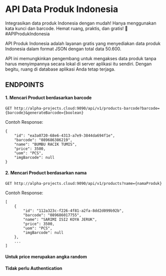 API Data Produk Indonesia
==========================
Integrasikan data produk Indonesia dengan mudah! Hanya menggunakan kata kunci dan barcode. Hemat ruang, praktis, dan gratis! 🚀 #APIProdukIndonesia

API Produk Indonesia adalah layanan gratis yang menyediakan data produk Indonesia dalam format JSON dengan total data 50.600. 

API ini memungkinkan pengembang untuk mengakses data produk tanpa harus menyimpannya secara lokal di server aplikasi itu sendiri. Dengan begitu, ruang di database aplikasi Anda tetap terjaga.

## ENDPOINTS

#### 1. Mencari Product berdasarkan barcode

```
GET http://alpha-projects.cloud:9090/api/v1/products-barcode?barcode={barcode}&generateBarcode={boolean}
```

Contoh Response:

```
{
    "id": "ea3a0720-68e6-4313-a7e9-3844da694f1e",
    "barcode": "089686386219",
    "name": "BUMBU RACIK TUMIS",
    "price": 3500,
    "uom": "PCS",
    "imgBarcode": null
}
```

#### 2. Mencari Product berdasarkan nama

```
GET http://alpha-projects.cloud:9090/api/v1/products?name={namaProduk}
```

Contoh Response:

```
[
    {
        "id": "112a323c-f226-4f81-a2fa-8dd2d099b92b",
        "barcode": "089686017755",
        "name": "SARIMI ISI2 KOYA JERUK",
        "price": 3500,
        "uom": "PCS",
        "imgBarcode": null
    },
    ...
]

```


#### Untuk price merupakan angka random
#### Tidak perlu Authentication
